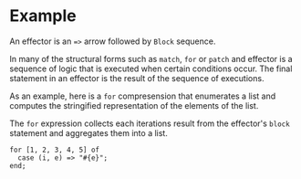 # Example

An effector is an `=>` arrow followed by `Block` sequence.

In many of the structural forms such as `match`, `for` or `patch` and effector is
a sequence of logic that is executed when certain conditions occur. The final statement
in an effector is the result of the sequence of executions.

As an example, here is a `for` compresension that enumerates a list
and computes the stringified representation of the elements of the list.

The `for` expression collects each iterations result from the effector's `block`
statement and aggregates them into a list.

```tremor
for [1, 2, 3, 4, 5] of
  case (i, e) => "#{e}";
end;

```
